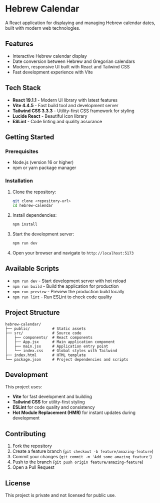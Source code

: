 # Hebrew Calendar

A React application for displaying and managing Hebrew calendar dates, built with modern web technologies.

## Features

- Interactive Hebrew calendar display
- Date conversion between Hebrew and Gregorian calendars
- Modern, responsive UI built with React and Tailwind CSS
- Fast development experience with Vite

## Tech Stack

- **React 19.1.1** - Modern UI library with latest features
- **Vite 4.4.5** - Fast build tool and development server
- **Tailwind CSS 3.3.3** - Utility-first CSS framework for styling
- **Lucide React** - Beautiful icon library
- **ESLint** - Code linting and quality assurance

## Getting Started

### Prerequisites

- Node.js (version 16 or higher)
- npm or yarn package manager

### Installation

1. Clone the repository:
   ```bash
   git clone <repository-url>
   cd hebrew-calendar
   ```

2. Install dependencies:
   ```bash
   npm install
   ```

3. Start the development server:
   ```bash
   npm run dev
   ```

4. Open your browser and navigate to `http://localhost:5173`

## Available Scripts

- `npm run dev` - Start development server with hot reload
- `npm run build` - Build the application for production
- `npm run preview` - Preview the production build locally
- `npm run lint` - Run ESLint to check code quality

## Project Structure

```
hebrew-calendar/
├── public/          # Static assets
├── src/             # Source code
│   ├── components/  # React components
│   ├── App.jsx      # Main application component
│   ├── main.jsx     # Application entry point
│   └── index.css    # Global styles with Tailwind
├── index.html       # HTML template
└── package.json     # Project dependencies and scripts
```

## Development

This project uses:
- **Vite** for fast development and building
- **Tailwind CSS** for utility-first styling
- **ESLint** for code quality and consistency
- **Hot Module Replacement (HMR)** for instant updates during development

## Contributing

1. Fork the repository
2. Create a feature branch (`git checkout -b feature/amazing-feature`)
3. Commit your changes (`git commit -m 'Add some amazing feature'`)
4. Push to the branch (`git push origin feature/amazing-feature`)
5. Open a Pull Request

## License

This project is private and not licensed for public use.
